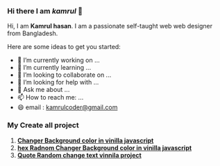 ### Hi there  I am _**kamrul**_ 👋


Hi, I am **Kamrul hasan**. I am  a passionate self-taught web web designer from Bangladesh.

Here are some ideas to get you started:

- 🔭 I’m currently working on ...
- 🌱 I’m currently learning ...
- 👯 I’m looking to collaborate on ...
- 🤔 I’m looking for help with ...
- 💬 Ask me about ...
- 📫 How to reach me: ...
- 😄 email : kamrulcoder@gmail.com


### My Create all project 
 1. **[Changer Background color in vinilla javascript ](https://kamrulcoder.github.io/changer_background/)**   <br>
 1. **[hex Radnom Changer Background color in vinilla javascript ](https://kamrulcoder.github.io/Hex_background_coor_change/)** 
 1. **[Quote Random change text  vinnila project  ](https://kamrulcoder.github.io/rando_quote_generator/)** 
 

